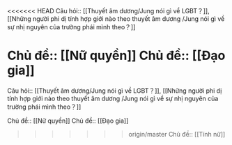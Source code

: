 <<<<<<< HEAD
Câu hỏi:: [[Thuyết âm dương/Jung nói gì về LGBT？]], [[Những người phi dị tính hợp giới nào theo thuyết âm dương /Jung nói gì về sự nhị nguyên của trường phái mình theo？]]

Chủ đề:: [[Nữ quyền]]
Chủ đề:: [[Đạo gia]]
=======
Câu hỏi:: [[Thuyết âm dương/Jung nói gì về LGBT？]], [[Những người phi dị tính hợp giới nào theo thuyết âm dương /Jung nói gì về sự nhị nguyên của trường phái mình theo？]]

Chủ đề:: [[Nữ quyền]]
Chủ đề:: [[Đạo gia]]
>>>>>>> origin/master
Chủ đề:: [[Tính nữ]]